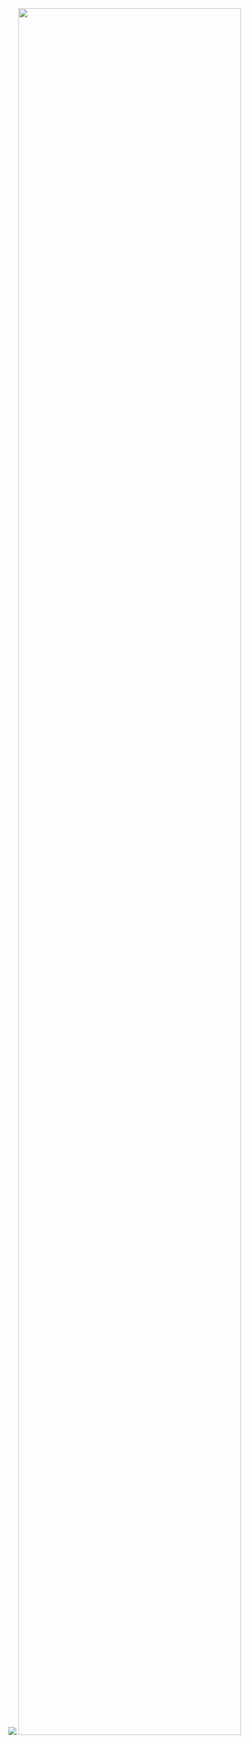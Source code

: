 <!-- <img src="https://img.shields.io/badge/Spring-6DB33F?style=for-the-badge&logo=spring&logoColor=white" /> -->

<img src="https://github-readme-stats.vercel.app/api?username=woorimj&show_icons=true">
<a href="https://github.com/ashutosh00710/github-readme-activity-graph">
    <img src="https://github-readme-activity-graph.vercel.app/graph?username=woorimj&theme=react-dark&bg_color=20232a&hide_border=true&line=58A6FF&color=58A6FF" width=94%/>
</a>
